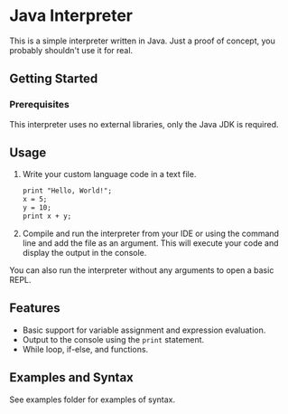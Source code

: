 # Java Interpreter

This is a simple interpreter written in Java.
Just a proof of concept, you probably shouldn't use it for real.

## Getting Started

### Prerequisites

This interpreter uses no external libraries, only the Java JDK is required.

## Usage

1. Write your custom language code in a text file.

   ```txt
   print "Hello, World!";
   x = 5;
   y = 10;
   print x + y;
   ```

2. Compile and run the interpreter from your IDE or using the command line and add the file as an argument. This will execute your code and display the output in the console.

You can also run the interpreter without any arguments to open a basic REPL.

## Features

- Basic support for variable assignment and expression evaluation.
- Output to the console using the `print` statement.
- While loop, if-else, and functions.

## Examples and Syntax

See examples folder for examples of syntax.